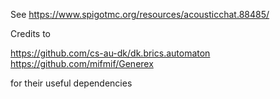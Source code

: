 See https://www.spigotmc.org/resources/acousticchat.88485/

Credits to

https://github.com/cs-au-dk/dk.brics.automaton
https://github.com/mifmif/Generex

for their useful dependencies
